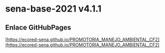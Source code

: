# **sena-base-2021 v4.1.1**

## **Enlace GitHubPages**

[https://ecored-sena.github.io/PROMOTORIA_MANEJO_AMBIENTAL_CF2](https://ecored-sena.github.io/PROMOTORIA_MANEJO_AMBIENTAL_CF2)